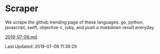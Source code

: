 # Scraper

We scrape the github trending page of these languages: go, python, javascript, swift, objective-c, ruby, and push a markdown result everyday.

[2019-07-08.md](https://github.com/henson/Scraper/blob/master/2019-07-08.md)

Last Updated: 2019-07-08 11:39:29